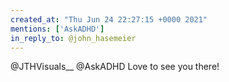 ```yaml
---
created_at: "Thu Jun 24 22:27:15 +0000 2021"
mentions: ['AskADHD']
in_reply_to: @john_hasemeier
---
```


@JTHVisuals__ @AskADHD Love to see you there!